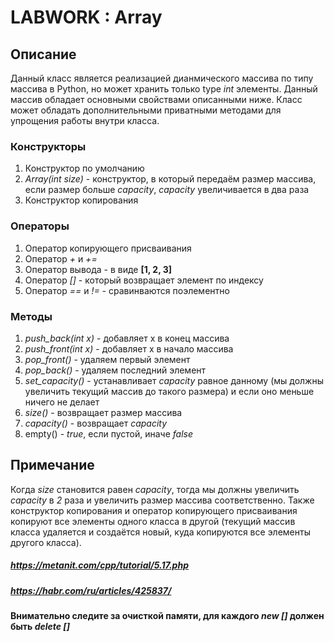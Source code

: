 # LABWORK  : Array
## Описание
Данный класс является реализацией дианмического массива по типу массива в Python, но может хранить только type _int_ элементы. Данный массив обладает основными свойствами описанными ниже. Класс может обладать дополнительными приватными методами для упрощения работы внутри класса.
### Конструкторы
1. Конструктор по умолчанию
2. _Array(int size)_ - конструктор, в который передаём размер массива, если размер больше _capacity_, _capacity_ увеличивается в два раза
3. Конструктор копирования
### Операторы
1. Оператор копирующего присваивания
2. Оператор _+_ и _+=_
3. Оператор вывода - в виде **[1, 2, 3]**
4. Оператор _[]_ - который возвращает элемент по индексу
5. Оператор _==_ и _!=_ - сравинваются поэлементно
### Методы 
1. _push_back(int x)_ - добавляет x в конец массива
2. _push_front(int x)_ - добавляет x в начало массива
3. _pop_front()_ - удаляем первый элемент
4. _pop_back()_ - удаляем последний элемент
5. _set_capacity()_ - устанавливает _capacity_ равное данному (мы должны увеличить текущий массив до такого размера) и если оно меньше ничего не делает
6. _size()_ - возвращает размер массива
7. _capacity()_ - возвращает _capacity_
8. empty() - _true_, если пустой, иначе _false_

## Примечание
Когда _size_ становится равен _capacity_, тогда мы должны увеличить _capacity_ в _2_ раза и увеличить размер массива соответственно. Также конструктор копирования и оператор копирующего присваивания копируют все элементы одного класса в другой (текущий массив класса удаляется и создаётся новый, куда копируются все элементы другого класса). 
##### https://metanit.com/cpp/tutorial/5.17.php
##### https://habr.com/ru/articles/425837/
#### Внимательно следите за очисткой памяти, для каждого _new []_ должен быть _delete []_
